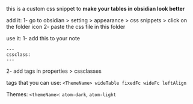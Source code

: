 this is a custom css snippet to **make your tables in obsidian look better**

add it:
1- go to obsidian > setting > appearance > css snippets > click on the folder icon
2- paste the css file in this folder

use it:
1- add this to your note
```
---
cssclass:
---
```
2- add tags in properties > cssclasses

tags that you can use:
`<ThemeName> wideTable fixedFc wideFc leftAlign`

Themes:
`<themeName>`: `atom-dark`, `atom-light`
